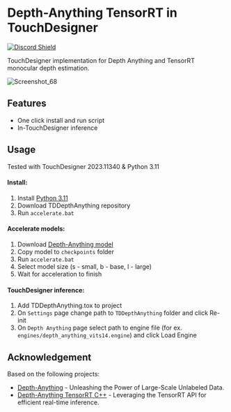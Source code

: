 # Depth-Anything TensorRT in TouchDesigner
<a href="https://discord.com/invite/wNW8xkEjrf"><img src="https://discord.com/api/guilds/838923088997122100/widget.png?style=shield" alt="Discord Shield"/></a>

TouchDesigner implementation for Depth Anything and TensorRT monocular depth estimation. 

![Screenshot_68](https://github.com/olegchomp/TDDepthAnything/assets/11017531/fa457aa2-d10a-4f54-a93a-27d672501f16)

## Features
* One click install and run script
* In-TouchDesigner inference
  
## Usage
Tested with TouchDesigner 2023.11340 & Python 3.11

#### Install:
1. Install [Python 3.11](https://www.python.org/downloads/release/python-3118/)
2. Download TDDepthAnything repository
3. Run ```accelerate.bat```
#### Accelerate models:
1. Download [Depth-Anything model](https://huggingface.co/spaces/LiheYoung/Depth-Anything/tree/main/checkpoints)
2. Copy model to ```checkpoints``` folder
3. Run ```accelerate.bat```
4. Select model size (s - small, b - base, l - large)
5. Wait for acceleration to finish
#### TouchDesigner inference:
1. Add TDDepthAnything.tox to project
2. On ```Settings``` page change path to ```TDDepthAnything``` folder and click Re-init
3. On ```Depth Anything``` page select path to engine file (for ex. ```engines/depth_anything_vits14.engine```) and click Load Engine

## Acknowledgement
Based on the following projects:
* [Depth-Anything](https://github.com/LiheYoung/Depth-Anything) - Unleashing the Power of Large-Scale Unlabeled Data.
* [Depth-Anything TensorRT C++](https://github.com/spacewalk01/depth-anything-tensorrt) - Leveraging the TensorRT API for efficient real-time inference.
